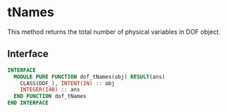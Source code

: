 # tNames

This method returns the total number of physical variables in DOF object.

## Interface

```fortran
INTERFACE
  MODULE PURE FUNCTION dof_tNames(obj) RESULT(ans)
    CLASS(DOF_), INTENT(IN) :: obj
    INTEGER(I4B) :: ans
  END FUNCTION dof_tNames
END INTERFACE
```
